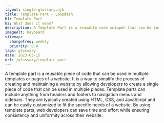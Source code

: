 ```yaml
--- 
layout: single-glossary.njk
title: Template Part - Loopdash
h1: Template Part
h2: What does it mean?
description: A Template Part is a reusable code snippet that can be included in multiple templates to display consistent content across a WordPress website.
imageAlt: keyboard
sitemap:
  changefreq: weekly
  priority: 0.4
tags: glossary
date: 2023-03-15
url: /glossary/template-part
---
```


A template part is a reusable piece of code that can be used in multiple templates or pages of a website. It is a way to simplify the process of creating and maintaining a website by allowing developers to create a single piece of code that can be used in multiple places. Template parts can include anything from headers and footers to navigation menus and sidebars. They are typically created using HTML, CSS, and JavaScript and can be easily customized to fit the specific needs of a website. By using template parts, web developers can save time and effort while ensuring consistency and uniformity across their website.
